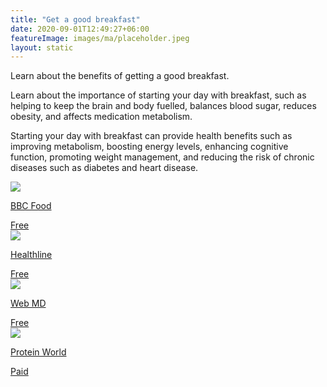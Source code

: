 ```yaml
---
title: "Get a good breakfast"
date: 2020-09-01T12:49:27+06:00
featureImage: images/ma/placeholder.jpeg
layout: static
---
```


Learn about the benefits of getting a good breakfast.

Learn about the importance of starting your day with breakfast, such as helping to keep the brain and body fuelled, balances blood sugar, reduces obesity, and affects medication metabolism.

Starting your day with breakfast can provide health benefits such as improving metabolism, boosting energy levels, enhancing cognitive function, promoting weight management, and reducing the risk of chronic diseases such as diabetes and heart disease.

<a class="ma-link" href="https://www.bbcgoodfood.com/recipes/collection/healthy-breakfast-recipes"><div class="ma-card"><div class="ma-icon"><img src ="/images/icon-check.png"/></div><div class="ma-name"><p>BBC Food</p></div><div class="ma-paid-text"><span>Free</span></div></div></a><a class="ma-link" href="https://www.healthline.com/health-news/breakfast-most-important-meal"><div class="ma-card"><div class="ma-icon"><img src ="/images/icon-check.png"/></div><div class="ma-name"><p>Healthline</p></div><div class="ma-paid-text"><span>Free</span></div></div></a><a class="ma-link" href="https://www.webmd.com/food-recipes/breakfast-lose-weight"><div class="ma-card"><div class="ma-icon"><img src ="/images/icon-check.png"/></div><div class="ma-name"><p>Web MD</p></div><div class="ma-paid-text"><span>Free</span></div></div></a><a class="ma-link" href="https://click.linksynergy.com/deeplink?id=L8N3em0sP4o&mid=47594&murl=https://proteinworld.com/"><div class="ma-card"><div class="ma-icon"><img src ="/images/icon-pound.png"/></div><div class="ma-name"><p>Protein World   </p></div><div class="ma-paid-text"><span>Paid</span></div></div></a>  

<br/><br/>






